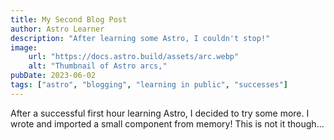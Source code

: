 ```yaml
---
title: My Second Blog Post
author: Astro Learner
description: "After learning some Astro, I couldn't stop!"
image: 
    url: "https://docs.astro.build/assets/arc.webp"
    alt: "Thumbnail of Astro arcs,"
pubDate: 2023-06-02
tags: ["astro", "blogging", "learning in public", "successes"]
---
```

After a successful first hour learning Astro, I decided to try some more. I wrote and imported a small component from memory! This is not it though...